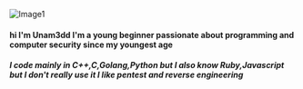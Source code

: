 ![Image1](https://images4.alphacoders.com/105/thumb-1920-1051002.jpg)

#### hi I'm Unam3dd I'm a young beginner passionate about programming and computer security since my youngest age
##### I code mainly in C++,C,Golang,Python but I also know Ruby,Javascript but I don't really use it I like pentest and reverse engineering

